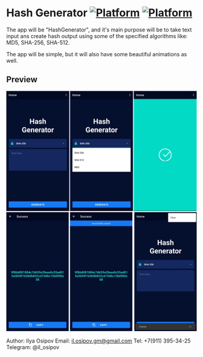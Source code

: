Hash Generator
[![Platform](https://img.shields.io/badge/platform-kotlin-yellow.svg)](https://kotlinlang.ru/)
[![Platform](https://img.shields.io/badge/platform-android-green.svg)](http://developer.android.com/index.html)
=================================================================================================================

The app will be "HashGenerator", and it's main purpose will be to take text input ans create hash 
output using some of the specified algorithms like: MD5, SHA-256, SHA-512.  

The app will be simple, but it will also have some beautiful animations as well.

Preview
-------
![sample](./preview/first_screen_app_hash_generator.png)
![sample](./preview/second_screen_app_hash_generator.png)


Author: Ilya Osipov 
Email: il.osipov.gm@gmail.com
Tel: +7(911) 395-34-25
Telegram: @il_osipov